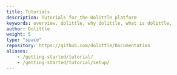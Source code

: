 ```yaml
---
title: Tutorials
description: Tutorials for the Dolittle platform
keywords: overview, dolittle, why dolittle, what is dolittle, 
author: Dolittle
weight: 5
type: "space"
repository: https://github.com/dolittle/Documentation
aliases:
    - /getting-started/tutorial/
    - /getting-started/tutorial/setup/
---
```

